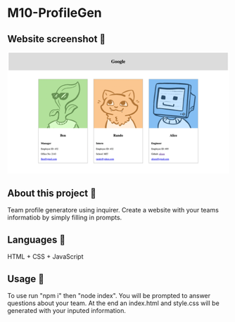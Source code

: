# M10-ProfileGen

## Website screenshot 📸

![Website screenshot](./assets/screenshot.png)
## About this project 🐊

Team profile generatore using inquirer. Create a website with your teams informatiob by simply filling in prompts. 

## Languages 💬
HTML + CSS + JavaScript

## Usage 🐗

To use run "npm i" then "node index". You will be prompted to answer questions about your team. At the end an index.html and style.css will be generated with your inputed information. 
